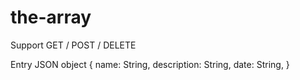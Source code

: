 # the-array

Support GET / POST / DELETE

Entry JSON object
{
    name: String, 
    description: String,
    date: String,
}


